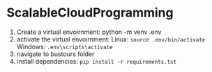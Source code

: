 # ScalableCloudProgramming

1. Create a virtual envoirnment: python -m venv .env
2. activate the virtual envoirnment: Linux: `source .env/bin/activate` Windows: `.env\scripts\activate`
3. navigate to bustours folder
4. install dependencies: `pip install -r requirements.txt`

